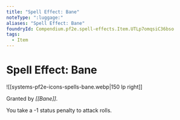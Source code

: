 ```yaml
---
title: "Spell Effect: Bane"
noteType: ":luggage:"
aliases: "Spell Effect: Bane"
foundryId: Compendium.pf2e.spell-effects.Item.UTLp7omqsiC36bso
tags:
  - Item
---
```


# Spell Effect: Bane
![[systems-pf2e-icons-spells-bane.webp|150 lp right]]

Granted by _[[Bane]]_.

You take a -1 status penalty to attack rolls.
